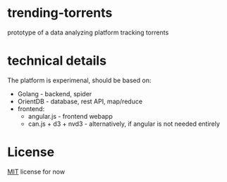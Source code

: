 # trending-torrents
prototype of a data analyzing platform tracking torrents

# technical details
The platform is experimenal, should be based on:  

  * Golang - backend, spider
  * OrientDB - database, rest API, map/reduce
  * frontend:
    * angular.js - frontend webapp
    * can.js + d3 + nvd3 - alternatively, if angular is not needed entirely 

# License
[MIT](LICENSE) license for now